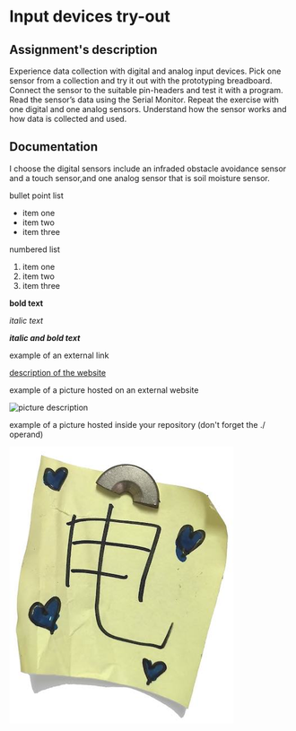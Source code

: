 # Input devices try-out

## Assignment's description
Experience data collection with digital and analog input devices. Pick one sensor from a collection and try it out with the prototyping breadboard. Connect the sensor to the suitable pin-headers and test it with a program. Read the sensor’s data using the Serial Monitor. Repeat the exercise with one digital and one analog sensors. Understand how the sensor works and how data is collected and used.

## Documentation
I choose the digital sensors include an infraded obstacle avoidance sensor and a touch sensor,and one analog sensor that is soil moisture sensor.

bullet point list
* item one
* item two
* item three

numbered list
1. item one
2. item two
3. item three

**bold text**

*italic text*

***italic and bold text***

example of an external link

[description of the website](https://www.https://www.example.com/)

example of a picture hosted on an external website

![picture description](https://djmag.com/sites/default/files/storyimages/Clara_Rockmore.jpg)

example of a picture hosted inside your repository (don't forget the ./ operand)

![picture description](./images/example.jpg)
